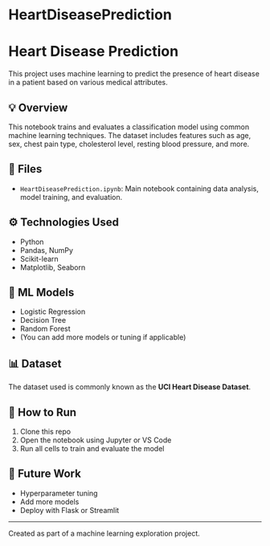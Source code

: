 # HeartDiseasePrediction
# Heart Disease Prediction

This project uses machine learning to predict the presence of heart disease in a patient based on various medical attributes.

## 💡 Overview
This notebook trains and evaluates a classification model using common machine learning techniques. The dataset includes features such as age, sex, chest pain type, cholesterol level, resting blood pressure, and more.

## 📂 Files
- `HeartDiseasePrediction.ipynb`: Main notebook containing data analysis, model training, and evaluation.

## ⚙️ Technologies Used
- Python
- Pandas, NumPy
- Scikit-learn
- Matplotlib, Seaborn

## 🧠 ML Models
- Logistic Regression
- Decision Tree
- Random Forest
- (You can add more models or tuning if applicable)

## 📊 Dataset
The dataset used is commonly known as the **UCI Heart Disease Dataset**.

## 🚀 How to Run
1. Clone this repo
2. Open the notebook using Jupyter or VS Code
3. Run all cells to train and evaluate the model

## 📌 Future Work
- Hyperparameter tuning
- Add more models
- Deploy with Flask or Streamlit

---

Created as part of a machine learning exploration project.
